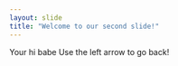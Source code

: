```yaml
---
layout: slide
title: "Welcome to our second slide!"
---
```

Your hi babe
Use the left arrow to go back!
